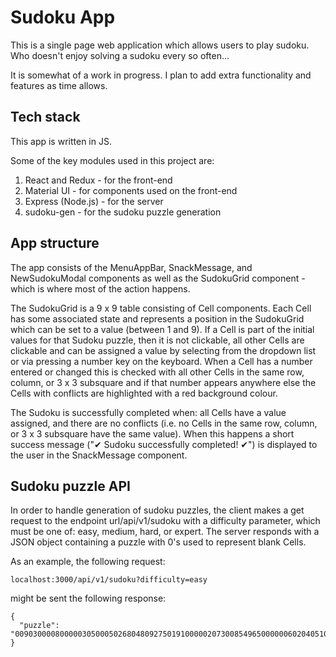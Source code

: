 # Sudoku App

This is a single page web application which allows users to play sudoku. Who doesn't enjoy solving a sudoku every so often...

It is somewhat of a work in progress. I plan to add extra functionality and features as time allows.

## Tech stack

This app is written in JS.

Some of the key modules used in this project are:
1. React and Redux - for the front-end
1. Material UI - for components used on the front-end
1. Express (Node.js) - for the server
1. sudoku-gen - for the sudoku puzzle generation

## App structure

The app consists of the MenuAppBar, SnackMessage, and NewSudokuModal components as well as the SudokuGrid component - which is where most of the action happens.

The SudokuGrid is a 9 x 9 table consisting of Cell components. Each Cell has some associated state and represents a position in the SudokuGrid which can be set to a value (between 1 and 9). If a Cell is part of the initial values for that Sudoku puzzle, then it is not clickable, all other Cells are clickable and can be assigned a value by selecting from the dropdown list or via pressing a number key on the keyboard. When a Cell has a number entered or changed this is checked with all other Cells in the same row, column, or 3 x 3 subsquare and if that number appears anywhere else the Cells with conflicts are highlighted with a red background colour.

The Sudoku is successfully completed when: all Cells have a value assigned, and there are no conflicts (i.e. no Cells in the same row, column, or 3 x 3 subsquare have the same value). When this happens a short success message ("✔ Sudoku successfully completed! ✔") is displayed to the user in the SnackMessage component.

## Sudoku puzzle API

In order to handle generation of sudoku puzzles, the client makes a get request to the endpoint url/api/v1/sudoku with a difficulty parameter, which must be one of: easy, medium, hard, or expert. The server responds with a JSON object containing a puzzle with 0's used to represent blank Cells.

As an example, the following request:
```
localhost:3000/api/v1/sudoku?difficulty=easy
```
might be sent the following response:
```
{
  "puzzle": "009030000800000305000502680480927501910000020730085496500000060204051000008309004"
}
```
